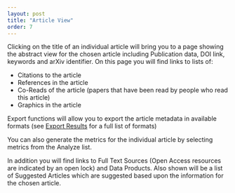 ```yaml
---
layout: post
title: "Article View"
order: 7
---
```


Clicking on the title of an individual article will bring you to a page showing the abstract view for the chosen article including Publication data, DOI link, keywords and arXiv identifier. On this page you will find links to lists of:

   * Citations to the article
   * References in the article
   * Co-Reads of the article (papers that have been read by people who read this article)
   * Graphics in the article

Export functions will allow you to export the article metadata in
available formats (see [Export Results](../actions/export) for a full list of formats)

You can also generate the metrics for the individual article by selecting metrics from the Analyze list.

 In addition you will find links to Full Text Sources (Open Access resources are indicated by an open lock) and Data Products.   Also shown will be a list of Suggested Articles which are suggested based upon the information for the chosen article.  
